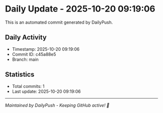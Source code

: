 # Daily Update - 2025-10-20 09:19:06

This is an automated commit generated by DailyPush.

## Daily Activity
- Timestamp: 2025-10-20 09:19:06
- Commit ID: c45a88e5
- Branch: main

## Statistics
- Total commits: 1
- Last update: 2025-10-20 09:19:06

---
*Maintained by DailyPush - Keeping GitHub active! 🚀*
